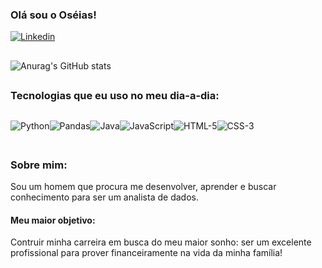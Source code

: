 ### Olá sou o Oséias!

[![Linkedin](https://img.shields.io/badge/LinkedIn-0077B5?style=for-the-badge&logo=linkedin&logoColor=white)](https://www.linkedin.com/in/os%C3%A9ias-jesus-986a531b8/)


##

![Anurag's GitHub stats](https://github-readme-stats.vercel.app/api?username=Oseias-maker&show_icons=true&theme=radical)

##
### Tecnologias que eu uso no meu dia-a-dia:

<div style="display: flex">

<img align="center" alt="Python" src="https://img.shields.io/badge/Python-14354C?style=for-the-badge&logo=python&logoColor=white"/> <br>

<img align="center" alt="Pandas" src="[https://img.shields.io/badge/Python-14354C?style=for-the-badge&logo=python&logoColor=white](https://encrypted-tbn0.gstatic.com/images?q=tbn:ANd9GcRSu9xFbA6COOd9Wq-koFEoAFD7wpFgbvdz6Q&s)"/> <br>

<img align="center" alt="Java" src="https://img.shields.io/badge/Java-ED8B00?style=for-the-badge&logo=openjdk&logoColor=white"/> <br>

<img align="center" alt="JavaScript" src="https://img.shields.io/badge/JavaScript-323330?style=for-the-badge&logo=javascript&logoColor=F7DF1E"/> <br>


<img align="center" alt="HTML-5" src="https://img.shields.io/badge/HTML5-E34F26?style=for-the-badge&logo=html5&logoColor=white"/> <br>


<img align="center" alt="CSS-3" src="https://img.shields.io/badge/CSS3-1572B6?style=for-the-badge&logo=css3&logoColor=white"/> <br>

<br>
<br>
</div>

##

### Sobre mim:
Sou um homem que procura me desenvolver, aprender e buscar conhecimento para ser um analista de dados. 
#### Meu maior objetivo:
Contruir minha carreira em busca do meu maior sonho: ser um excelente profissional para prover financeiramente na vida da minha família!


